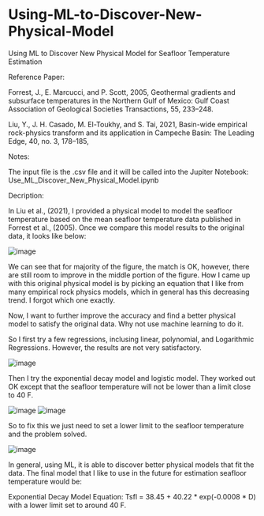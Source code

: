 # Using-ML-to-Discover-New-Physical-Model

Using ML to Discover New Physical Model for Seafloor Temperature Estimation

Reference Paper:

Forrest, J., E. Marcucci, and P. Scott, 2005, Geothermal gradients and  subsurface temperatures in the Northern Gulf of Mexico: Gulf Coast  Association of Geological Societies Transactions, 55, 233–248. 

Liu, Y., J. H. Casado, M. El-Toukhy, and S. Tai, 2021, Basin-wide  empirical rock-physics transform and its application in Campeche  Basin: The Leading Edge, 40, no. 3, 178–185,

Notes:

The input file is the .csv file and it will be called into the Jupiter Notebook: Use_ML_Discover_New_Physical_Model.ipynb

Decription:

In Liu et al., (2021), I provided a physical model to model the seafloor temperature based on the mean seafloor temperature data published in Forrest et al., (2005). Once we compare this model results to the original data, it looks like below:

![image](https://github.com/user-attachments/assets/1961c89c-204d-4be9-9b06-1164108e7629)

We can see that for majority of the figure, the match is OK, however, there are still room to improve in the middle portion of the figure. How I came up with this original physical model is by picking an equation that I like from many empirical rock physics models, which in general has this decreasing trend. I forgot which one exactly.

Now, I want to further improve the accuracy and find a better physical model to satisfy the original data. Why not use machine learning to do it.

So I first try a few regressions, inclusing linear, polynomial, and Logarithmic Regressions. However, the results are not very satisfactory.

![image](https://github.com/user-attachments/assets/9a65bd4d-35e9-4dda-a818-613d9552c2fb)

Then I try the exponential decay model and logistic model. They worked out OK except that the seafloor temperature will not be lower than a limit close to 40 F.

![image](https://github.com/user-attachments/assets/328384a4-ba3c-451a-b414-5405d8fb83ce)
![image](https://github.com/user-attachments/assets/2bb957ab-f38e-4491-8fcf-b66b163bb267)

So to fix this we just need to set a lower limit to the seafloor temperature and the problem solved.

![image](https://github.com/user-attachments/assets/50227782-b9ae-4b94-8939-7ef8f57a9bb1)

In general, using ML, it is able to discover better physical models that fit the data. The final model that I like to use in the future for estimation seafloor temperature would be:

Exponential Decay Model Equation: Tsfl = 38.45 + 40.22 * exp(-0.0008 * D)
with a lower limit set to around 40 F.
